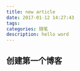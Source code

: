 ```yaml
---
title: new article
date: 2017-01-12 14:27:43
tags: 
categories: 随笔
description: hello word
---
```

## 创建第一个博客
<!--more-->